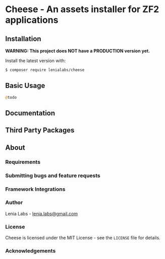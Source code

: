 # Cheese - An assets installer for ZF2 applications

## Installation

**WARNING: This project does NOT have a PRODUCTION version yet.**

Install the latest version with:

```bash
$ composer require lenialabs/cheese
```

## Basic Usage

```php
@todo
```

## Documentation

## Third Party Packages

## About

### Requirements

### Submitting bugs and feature requests

### Framework Integrations

### Author

Lenia Labs - <lenia.labs@gmail.com>

### License

Cheese is licensed under the MIT License - see the `LICENSE` file for details.

### Acknowledgements
